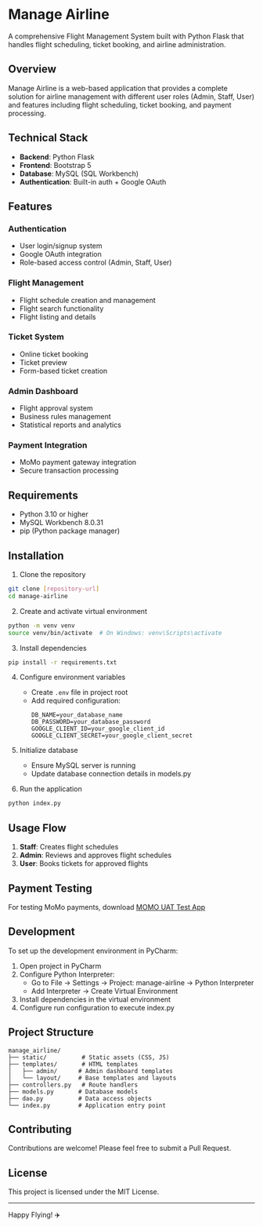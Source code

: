 # Manage Airline

A comprehensive Flight Management System built with Python Flask that handles flight scheduling, ticket booking, and airline administration.

## Overview

Manage Airline is a web-based application that provides a complete solution for airline management with different user roles (Admin, Staff, User) and features including flight scheduling, ticket booking, and payment processing.

## Technical Stack

- **Backend**: Python Flask
- **Frontend**: Bootstrap 5
- **Database**: MySQL (SQL Workbench)
- **Authentication**: Built-in auth + Google OAuth

## Features

### Authentication
- User login/signup system
- Google OAuth integration
- Role-based access control (Admin, Staff, User)

### Flight Management
- Flight schedule creation and management
- Flight search functionality
- Flight listing and details

### Ticket System
- Online ticket booking
- Ticket preview
- Form-based ticket creation

### Admin Dashboard
- Flight approval system
- Business rules management
- Statistical reports and analytics

### Payment Integration
- MoMo payment gateway integration
- Secure transaction processing

## Requirements

- Python 3.10 or higher
- MySQL Workbench 8.0.31
- pip (Python package manager)

## Installation

1. Clone the repository
```bash
git clone [repository-url]
cd manage-airline
```

2. Create and activate virtual environment
```bash
python -m venv venv
source venv/bin/activate  # On Windows: venv\Scripts\activate
```

3. Install dependencies
```bash
pip install -r requirements.txt
```

4. Configure environment variables
   - Create `.env` file in project root
   - Add required configuration:
     ```
     DB_NAME=your_database_name
     DB_PASSWORD=your_database_password
     GOOGLE_CLIENT_ID=your_google_client_id
     GOOGLE_CLIENT_SECRET=your_google_client_secret
     ```

5. Initialize database
   - Ensure MySQL server is running
   - Update database connection details in models.py

6. Run the application
```bash
python index.py
```

## Usage Flow

1. **Staff**: Creates flight schedules
2. **Admin**: Reviews and approves flight schedules
3. **User**: Books tickets for approved flights

## Payment Testing

For testing MoMo payments, download [MOMO UAT Test App](https://developers.momo.vn/v3/vi/docs/payment/onboarding/test-instructions/)

## Development

To set up the development environment in PyCharm:

1. Open project in PyCharm
2. Configure Python Interpreter:
   - Go to File → Settings → Project: manage-airline → Python Interpreter
   - Add Interpreter → Create Virtual Environment
3. Install dependencies in the virtual environment
4. Configure run configuration to execute index.py

## Project Structure

```
manage_airline/
├── static/          # Static assets (CSS, JS)
├── templates/       # HTML templates
│   ├── admin/      # Admin dashboard templates
│   └── layout/     # Base templates and layouts
├── controllers.py   # Route handlers
├── models.py       # Database models
├── dao.py          # Data access objects
└── index.py        # Application entry point
```

## Contributing

Contributions are welcome! Please feel free to submit a Pull Request.

## License

This project is licensed under the MIT License.

---
Happy Flying! ✈️
